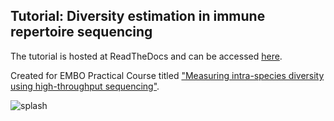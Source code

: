 ## Tutorial: Diversity estimation in immune repertoire sequencing

The tutorial is hosted at ReadTheDocs and can be accessed [here](http://repseq-tutorial.readthedocs.org/).

Created for EMBO Practical Course titled
["Measuring intra-species diversity using high-throughput sequencing"](http://events.embo.org/15-htp-sequencing/).

![splash](splash.png)
